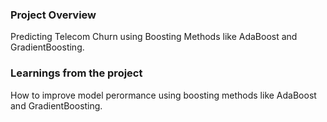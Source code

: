 ### Project Overview

 Predicting Telecom Churn using Boosting Methods like AdaBoost and GradientBoosting. 


### Learnings from the project

 How to improve model perormance using boosting methods like AdaBoost and GradientBoosting. 


